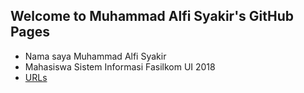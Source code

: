 ## Welcome to Muhammad Alfi Syakir's GitHub Pages

* Nama saya Muhammad Alfi Syakir
* Mahasiswa Sistem Informasi Fasilkom UI 2018
* [URLs](URLs/)
